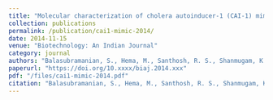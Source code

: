 ```yaml
---
title: "Molecular characterization of cholera autoinducer-1 (CAI-1) mimic as a potent CqsS receptor agonist"
collection: publications
permalink: /publication/cai1-mimic-2014/
date: 2014-11-15
venue: "Biotechnology: An Indian Journal"
category: journal
authors: "Balasubramanian, S., Hema, M., Santhosh, R. S., Shanmugam, K., & Solomon, A. P."
paperurl: "https://doi.org/10.xxxx/biaj.2014.xxx"
pdf: "/files/cai1-mimic-2014.pdf"
citation: "Balasubramanian, S., Hema, M., Santhosh, R. S., Shanmugam, K., & Solomon, A. P. (2014). Molecular characterization of cholera autoinducer-1 (CAI-1) mimic as a potent *CqsS* receptor agonist. *Biotechnology: An Indian Journal*, 2014. https://doi.org/10.xxxx/biaj.2014.xxx"
---
```

